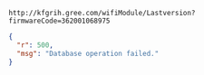 `http://kfgrih.gree.com/wifiModule/Lastversion?firmwareCode=362001068975`

```json
{
  "r": 500,
  "msg": "Database operation failed."
}
```